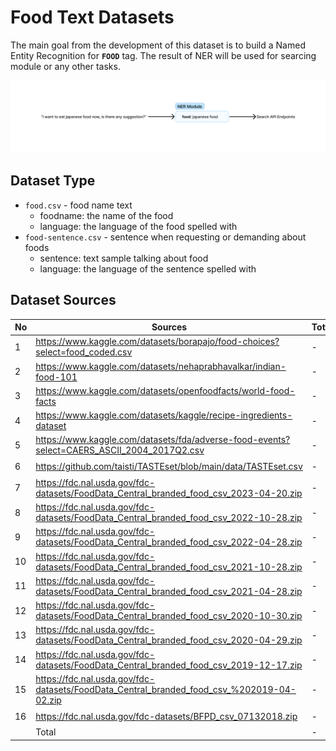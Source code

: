 # **Food Text Datasets**

The main goal from the development of this dataset is to build a Named Entity Recognition for **`FOOD`** tag. The result of NER will be used for searcing module or any other tasks.

![pic-1](assets\pic1.png)

## **Dataset Type**

- `food.csv` - food name text
    - foodname: the name of the food
    - language: the language of the food spelled with
- `food-sentence.csv` - sentence when requesting or demanding about foods
    - sentence: text sample talking about food
    - language: the language of the sentence spelled with


## **Dataset Sources**
No | Sources | Total | Unique | Status 
 --- | --- | --- | --- | ---
1 | https://www.kaggle.com/datasets/borapajo/food-choices?select=food_coded.csv | - | - | ⌛
2 | https://www.kaggle.com/datasets/nehaprabhavalkar/indian-food-101 | - | - | ⌛
3 | https://www.kaggle.com/datasets/openfoodfacts/world-food-facts | - | - | ⌛
4 | https://www.kaggle.com/datasets/kaggle/recipe-ingredients-dataset | - | - | ⌛
5 | https://www.kaggle.com/datasets/fda/adverse-food-events?select=CAERS_ASCII_2004_2017Q2.csv | - | - | ⌛
6 | https://github.com/taisti/TASTEset/blob/main/data/TASTEset.csv | - | - | ⌛
7 | https://fdc.nal.usda.gov/fdc-datasets/FoodData_Central_branded_food_csv_2023-04-20.zip | - | - | ⌛
8 | https://fdc.nal.usda.gov/fdc-datasets/FoodData_Central_branded_food_csv_2022-10-28.zip | - | - | ⌛
9 | https://fdc.nal.usda.gov/fdc-datasets/FoodData_Central_branded_food_csv_2022-04-28.zip | - | - | ⌛
10 | https://fdc.nal.usda.gov/fdc-datasets/FoodData_Central_branded_food_csv_2021-10-28.zip | - | - | ⌛
11 | https://fdc.nal.usda.gov/fdc-datasets/FoodData_Central_branded_food_csv_2021-04-28.zip | - | - | ⌛
12 | https://fdc.nal.usda.gov/fdc-datasets/FoodData_Central_branded_food_csv_2020-10-30.zip | - | - | ⌛
13 | https://fdc.nal.usda.gov/fdc-datasets/FoodData_Central_branded_food_csv_2020-04-29.zip | - | - | ⌛
14 | https://fdc.nal.usda.gov/fdc-datasets/FoodData_Central_branded_food_csv_2019-12-17.zip | - | - | ⌛
15 | https://fdc.nal.usda.gov/fdc-datasets/FoodData_Central_branded_food_csv_%202019-04-02.zip | - | - | ⌛
16 | https://fdc.nal.usda.gov/fdc-datasets/BFPD_csv_07132018.zip | - | - | ⌛
  || Total | - | - |
